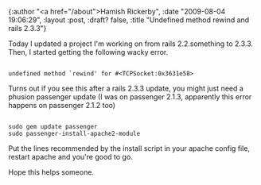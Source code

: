 {:author "<a href=\"/about\">Hamish Rickerby</a>", :date "2009-08-04 19:06:29", :layout :post, :draft? false, :title "Undefined method rewind and rails 2.3.3"}

Today I updated a project I'm working on from rails 2.2.something to 2.3.3.  Then, I started getting the following wacky error.

<code>
undefined method `rewind' for #&lt;TCPSocket:0x3631e58&gt;
</code>

Turns out if you see this after a rails 2.3.3 update, you might just need a phusion passenger update (I was on passenger 2.1.3, apparently this error happens on passenger 2.1.2 too)

<code>
sudo gem update passenger
sudo passenger-install-apache2-module
</code>

Put the lines recommended by the install script in your apache config file, restart apache and you're good to go.

Hope this helps someone.



